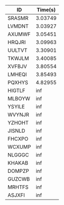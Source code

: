 |ID|Time(s)|
|-|-|
|SRASMR|3.03749|
|LVMDNT|3.03927|
|AXUMWF|3.05451|
|HRQJRI|3.09963|
|UULTVT|3.30901|
|TKWJLM|3.40085|
|XVFBJV|3.80554|
|LMHEQI|3.85493|
|PQXHYS|4.82955|
|HIGTLF|inf|
|MLBOYW|inf|
|YSYILE|inf|
|WVYNJR|inf|
|YZHOHT|inf|
|JISNLD|inf|
|FHCXPO|inf|
|WCXUMP|inf|
|NLGGGC|inf|
|KHAKAB|inf|
|DOMPZP|inf|
|GUZCWB|inf|
|MRHTFS|inf|
|ASJXFI|inf|
